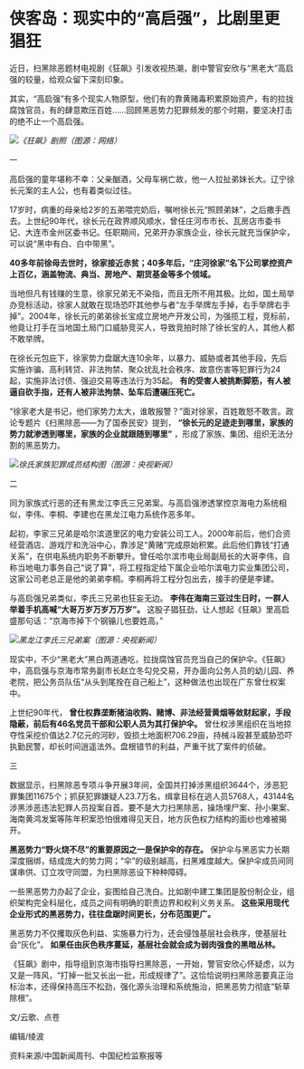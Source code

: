 # 侠客岛：现实中的“高启强”，比剧里更猖狂

近日，扫黑除恶题材电视剧《狂飙》引发收视热潮，剧中警官安欣与“黑老大”高启强的较量，给观众留下深刻印象。

其实，“高启强”有多个现实人物原型，他们有的靠黄赌毒积累原始资产，有的拉拢腐蚀官员，有的肆意欺压百姓……回顾黑恶势力犯罪频发的那个时期，要坚决打击的绝不止一个高启强。

![](https://inews.gtimg.com/news_bt/OpyUTEEN655qh8x6S5F1r9RkU4LOpA7CSikW23BMuR_HYAA/1000)_《狂飙》剧照（图源：网络）_

一

高启强的童年堪称不幸：父亲酗酒，父母车祸亡故，他一人拉扯弟妹长大。辽宁徐长元案的主人公，也有着类似过往。

17岁时，病重的母亲给2岁的五弟喂完奶后，嘱咐徐长元“照顾弟妹”，之后撒手西去。上世纪90年代，徐长元在政界顺风顺水，曾任庄河市市长、瓦房店市委书记、大连市金州区委书记。任职期间，兄弟开办家族企业，徐长元就充当保护伞，可以说“黑中有白、白中带黑”。

**40多年前徐母去世时，徐家接近赤贫；40多年后，“庄河徐家”名下公司掌控资产上百亿，涵盖物流、典当、房地产、期货基金等多个领域。**

当地但凡有钱赚的生意，徐家兄弟无不染指，而且无所不用其极。比如，国土局举办竞标活动，徐家人就敢在现场恐吓其他参与者“左手举牌左手掉，右手举牌右手掉”。2004年，徐长元的弟弟徐长宝成立房地产开发公司，为强揽工程，竞标前，他竟让打手在当地国土局门口威胁竞买人，导致竞拍时除了徐长宝的人，其他人都不敢举牌。

在徐长元包庇下，徐家势力盘踞大连10余年，以暴力、威胁或者其他手段，先后实施诈骗、高利转贷、非法拘禁、聚众扰乱社会秩序、故意伤害等犯罪行为24起，实施非法讨债、强迫交易等违法行为35起。
**有的受害人被挑断脚筋，有人被逼自砍手指，还有人被非法拘禁、坠车后遭碾压死亡。**

“徐家老大是书记，他们家势力太大，谁敢报警？”面对徐家，百姓敢怒不敢言。政论专题片《扫黑除恶——为了国泰民安》提到，
**“徐长元的足迹走到哪里，家族的势力就渗透到哪里，家族的企业就跟随到哪里”** ，形成了家族、集团、组织无法分割的黑恶势力。

![](https://inews.gtimg.com/news_bt/OpeakyNiVPpgGQFk8OquYxTLAgdcme0vQvM5YgqCmL7iwAA/1000)_徐氏家族犯罪成员结构图（图源：央视新闻）_

二

同为家族式行恶的还有黑龙江李氏三兄弟案。与高启强渗透掌控京海电力系统相似，李伟、李桐、李建也在黑龙江电力系统作恶多年。

起初，李家三兄弟是哈尔滨道里区的电力安装公司工人。2000年前后，他们合资经营酒店、游戏厅和洗浴中心，靠涉足“黄赌”完成原始积累。此后他们靠钱“打通关系”，在供电系统内职务不断攀升。曾任哈尔滨市电业局副局长的大哥李伟，自称当地电力事务自己“说了算”，将工程指定给下属企业哈尔滨电力实业集团公司，这家公司老总正是他的弟弟李桐。李桐再将工程分包出去，接手的便是李建。

与高启强兄弟类似，李氏三兄弟也狂妄无边。 **李伟在海南三亚过生日时，一群人举着手机高喊“大哥万岁万岁万万岁”。**
这股子猖狂劲，让人想起《狂飙》里高启盛那句话：“京海市掉下个钢镚儿也要姓高。”

![](https://inews.gtimg.com/news_bt/Oye02saL1Ss_PQQKjz00Lvo8zP2_Rs8nDK_7PAqwoWPA8AA/1000)_黑龙江李氏三兄弟案（图源：央视新闻）_

现实中，不少“黑老大”黑白两道通吃，拉拢腐蚀官员充当自己的保护伞。《狂飙》中，高启强与京海市常务副市长赵立冬勾兑交易，开办面向公务人员的幼儿园、养老院，把公务员队伍“从头到尾拴在自己船上”，这种做法也出现在广东曾仕权案中。

上世纪90年代， **曾仕权靠垄断猪油收购、赌博、非法经营黄烟等敛财起家，手段隐蔽，前后有46名党员干部和公职人员为其打保护伞。**
曾仕权涉黑组织在当地掠夺性采挖价值达2.7亿元的河砂，毁损土地面积706.29亩，持械斗殴甚至威胁恐吓执勤民警，却长时间逍遥法外。盘根错节的利益，严重干扰了案件的侦破。

三

数据显示，扫黑除恶专项斗争开展3年间，全国共打掉涉黑组织3644个，涉恶犯罪集团11675个；抓获犯罪嫌疑人23.7万名，缉拿目标在逃人员5768人，43144名涉黑涉恶违法犯罪人员投案自首。要不是大力扫黑除恶，操场埋尸案、孙小果案、海南黄鸿发案等陈年积案恐怕很难得见天日，地方灰色权力结构的面纱也难被揭开。

**黑恶势力“野火烧不尽”的重要原因之一是保护伞的存在。**
保护伞与黑恶实力长期深度捆绑，结成庞大的势力网；“伞”的级别越高，扫黑难度越大。保护伞成员间同谋串供、订立攻守同盟，为扫黑除恶设下种种障碍。

一些黑恶势力办起了企业，妄图给自己洗白。比如剧中建工集团是股份制企业，组织架构完全科层化，成员之间有明确的职责边界和权利义务关系。
**这些采用现代企业形式的黑恶势力，往往盘踞时间更长，分布范围更广。**

黑恶势力不仅攫取灰色利益、实施暴力行为，还会侵蚀基层社会秩序，使基层社会“灰化”。 **如果任由灰色秩序蔓延，基层社会就会成为弱肉强食的黑暗丛林。**

《狂飙》剧中，指导组到京海市指导扫黑除恶，一开始，警官安欣心怀疑虑，以为又是一阵风，“打掉一批又长出一批，形成规律了”。这恰恰说明扫黑除恶要真正治标治本，还得保持高压不松劲，强化源头治理和系统施治，把黑恶势力彻底“斩草除根”。

文/云歌、点苍

编辑/绫波

资料来源/中国新闻周刊、中国纪检监察报等

